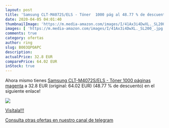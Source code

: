 ```yaml
---
layout: post
title: 'Samsung CLT-M4072S/ELS - Tóner  1000 pág al 48.77 % de descuento'
date: 2020-04-05 04:01:40
thumbnailImage: 'https://m.media-amazon.com/images/I/41Ax3i4DwXL._SL200_.jpg'
images: [ 'https://m.media-amazon.com/images/I/41Ax3i4DwXL._SL200_.jpg' ]
comments: true
category: ofertas
author: ring
slug: B003QPOAPC
description:
actualPrice: 32.8 EUR
comparePrice: 64.02 EUR
inStock: true
---
```


Ahora mismo tienes [Samsung CLT-M4072S/ELS - Tóner  1000 páginas   magenta](https://www.amazon.com/dp/B003QPOAPC/?tag=redken08-20) a 32.8 EUR (original: 64.02 EUR) (48.77 %  de descuento) en el siguiente enlace!

[![](https://m.media-amazon.com/images/I/41Ax3i4DwXL._SL200_.jpg)](https://www.amazon.com/dp/B003QPOAPC/?tag=redken08-20)

[Visítala!!!](https://www.amazon.com/dp/B003QPOAPC/?tag=redken08-20)

[Consulta otras ofertas en nuestro canal de telegram](https://t.me/s/ofertas25)
